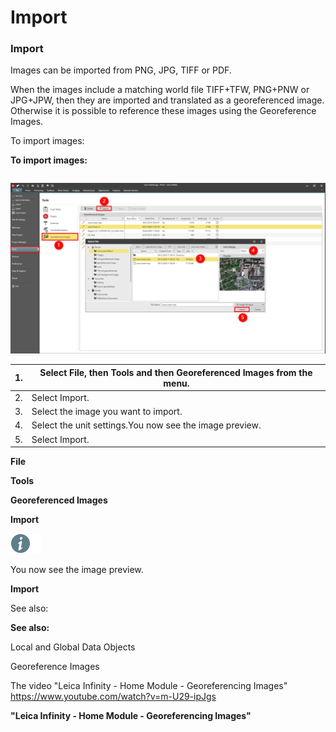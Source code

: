 # Import

### Import

Images can be imported from PNG, JPG, TIFF or PDF.

When the images include a matching world file TIFF+TFW, PNG+PNW or JPG+JPW, then they are imported and translated as a georeferenced image. Otherwise it is possible to reference these images using the Georeference Images.

To import images:

**To import images:**

|  |  |
| --- | --- |

![Image](graphics/00806643.jpg)

| 1. | Select File, then Tools and then Georeferenced Images from the menu. |
| --- | --- |
| 2. | Select Import. |
| 3. | Select the image you want to import. |
| 4. | Select the unit settings.You now see the image preview. |
| 5. | Select Import. |

**File**

**Tools**

**Georeferenced Images**

**Import**

![Image](./data/icons/note.gif)

You now see the image preview.

**Import**

See also:

**See also:**

Local and Global Data Objects

Georeference Images

The video "Leica Infinity - Home Module - Georeferencing Images" https://www.youtube.com/watch?v=m-U29-ipJgs

**"Leica Infinity - Home Module - Georeferencing Images"**

